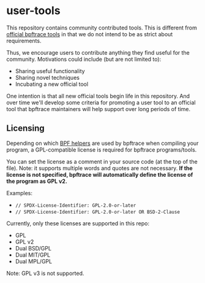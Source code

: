 # user-tools

This repository contains community contributed tools. This is different from
[official bpftrace tools][0] in that we do not intend to be as strict about
requirements.

Thus, we encourage users to contribute anything they find useful for the
community. Motivations could include (but are not limited to):

* Sharing useful functionality
* Sharing novel techniques
* Incubating a new official tool

One intention is that all new official tools begin life in this repository. And
over time we'll develop some criteria for promoting a user tool to an official
tool that bpftrace maintainers will help support over long periods of time.


[0]: https://github.com/bpftrace/bpftrace/blob/master/CONTRIBUTING-TOOLS.md

## Licensing

Depending on which [BPF helpers](kernel-versions.md#helpers) are used by 
bpftrace when compiling your program, a GPL-compatible license is required for 
bpftrace programs/tools.

You can set the license as a comment in your source code (at the top of the 
file). Note: it supports multiple words and quotes are not necessary. **If the 
license is not specified, bpftrace will automatically define the license of the 
program as GPL v2.**

Examples:

- `// SPDX-License-Identifier: GPL-2.0-or-later`
- `// SPDX-License-Identifier: GPL-2.0-or-later OR BSD-2-Clause`

Currently, only these licenses are supported in this repo:

- GPL
- GPL v2
- Dual BSD/GPL
- Dual MIT/GPL
- Dual MPL/GPL

Note: GPL v3 is not supported.